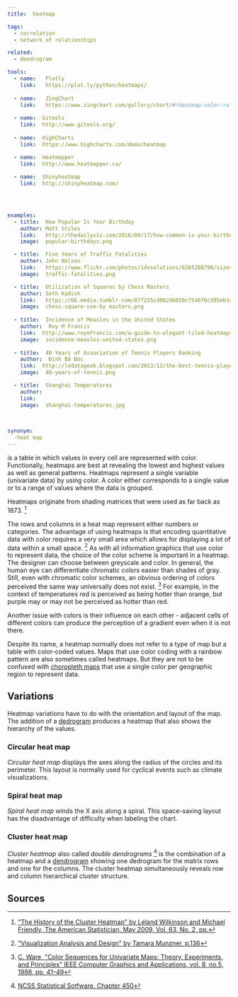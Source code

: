 ```yaml
---
title:  heatmap

tags:
  - correlation
  - network of relationships

related:
  - dendrogram

tools:
  - name:   Plotly
    link:   https://plot.ly/python/heatmaps/
  
  - name:   ZingChart
    link:   https://www.zingchart.com/gallery/chart/#!heatmap-color-rules-tooltips
  
  - name:  Gitools
    link:  http://www.gitools.org/
  
  - name:  HighCharts
    link:  https://www.highcharts.com/demo/heatmap

  - name:  Heatmapper
    link:  http://www.heatmapper.ca/
    
  - name:  Shinyheatmap
    link:  http://shinyheatmap.com/
    



examples:
  - title:  How Popular Is Your Birthday
    author: Matt Stiles
    link:   http://thedailyviz.com/2016/09/17/how-common-is-your-birthday-dailyviz/
    image:  popular-birthdays.png

  - title:  Five Years of Traffic Fatalities
    author: John Nelson
    link:   https://www.flickr.com/photos/idvsolutions/8265288798/sizes/o/in/photostream/
    image:  traffic-fatalities.png

  - title:  Utilization of Squares by Chess Masters
    author: Seth Kadish
    link:   https://66.media.tumblr.com/87f255cd0024b050c7546f0c595eb1d4/tumblr_n21vkezveA1s3dn7vo1_1280.png
    image:  chess-square-use-by masters.png
    
  - title:  Incidence of Measles in the United States
    author:  Roy M Francis
    link:  http://www.roymfrancis.com/a-guide-to-elegant-tiled-heatmaps-in-r-2019/
    image:  incidence-measles-united-states.png
  
  - title:  40 Years of Association of Tennis Players Ranking
    author:  Đinh Bá Đức
    link:  http://ledatageek.blogspot.com/2013/12/the-best-tennis-player-of-atp-era.html
    image:  40-years-of-tennis.png

  - title:  Shanghai Temperatures
    author: 
    link: 
    image:  shanghai-temperatures.jpg
    
  

synonym:
  -heat map
---
```


is a table in which values in every cell are represented with color. Functionally, heatmaps are best at revealing the lowest and highest values as well as general patterns. Heatmaps represent a single variable (univariate data) by using color. A color either corresponds to a single value or to a range of values where the data is grouped. 
<!--more-->
Heatmaps originate from shading matrices that were used as far back as 1873. [^wilkinson]


The rows and columns in a heat map represent either numbers or categories. 
The advantage of using heatmaps is that encoding quantitative data with color requires a very small area which allows for displaying a lot of data within a small space. [^munzer]
As with all information graphics that use color to represent data, the choice of the color scheme is important in a heatmap. The designer can choose between greyscale and color. 
In general, the human eye can differentiate chromatic colors easier than shades of gray. Still, even with chromatic color schemes, an obvious ordering of colors perceived the same way universally does not exist. [^ware] For example, in the context of temperatures red is perceived as being hotter than orange, but purple may or may not be perceived as hotter than red.
 
 Another issue with colors is their influence on each other - adjacent cells of different colors can produce the perception of a gradient even when it is not there.
 
 Despite its name, a heatmap normally does not refer to a type of map but a table with color-coded values. Maps that use color coding with a rainbow pattern are also sometimes called heatmaps. But they are not to be confused with [choropleth maps](/choropleth-map) that use a single color per geographic region to represent data.
 
## Variations
Heatmap variations have to do with the orientation and layout of the map. The addition of a [dedrogram](/dendrogram) produces a heatmap that also shows the hierarchy of the values.

### Circular heat map
*Circular heat map* displays the axes along the radius of the circles and its perimeter. This layout is normally used for cyclical events such as climate visualizations.
### Spiral heat map
*Spiral heat map* winds the X axis along a spiral. This space-saving layout has the disadvantage of difficulty when labeling the chart.

### Cluster heat map 
*Cluster heatmap* also called *double dendrograms* [^ncss] is the combination of a heatmap and a [dendrogram](/dendrogram) showing one dedrogram for the matrix rows and one for the columns. The cluster heatmap simultaneously reveals row and column hierarchical cluster structure.
                                                                           
## Sources

[^wilkinson]: ["The History of the Cluster Heatmap" by Leland Wilkinson and Michael Friendly, The American Statistician, May 2009, Vol. 63, No. 2, pp.](https://www.cs.uic.edu/~wilkinson/Publications/heatmap.pdf)

[^munzer]: ["Visualization Analysis and Design" by Tamara Munzner, p.136](https://books.google.com/books?id=NfkYCwAAQBAJ&pg=PT166&lpg=PT166)

[^ware]: [C. Ware, "Color Sequences for Univariate Maps: Theory, Experiments, and Principles" IEEE Computer Graphics and Applications, vol. 8, no.5, 1988, pp. 41–49](https://ccom.unh.edu/sites/default/files/publications/Ware_1988_CGA_Color_sequences_univariate_maps.pdf)

[^ncss]: [NCSS Statistical Sotfware. Chapter 450](https://ncss-wpengine.netdna-ssl.com/wp-content/themes/ncss/pdf/Procedures/NCSS/Clustered_Heat_Maps-Double_Dendrograms.pdf)

